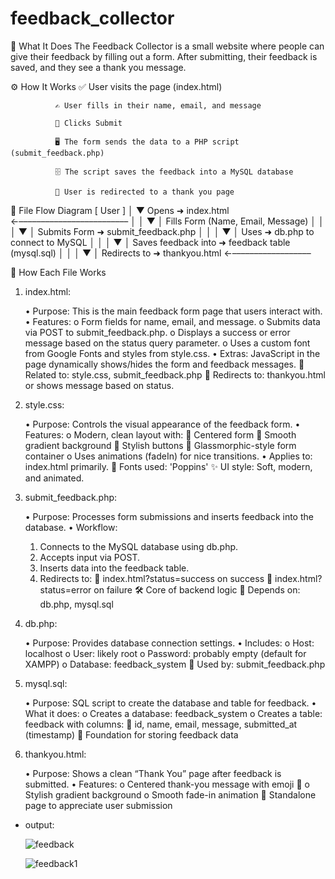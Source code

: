 # feedback_collector

💬 What It Does 
             The Feedback Collector is a small website where people can give their feedback by filling out a form. After submitting, their feedback is saved, and they see a thank you message.

⚙️ How It Works
              ✅ User visits the page (index.html)
              
              ✍️ User fills in their name, email, and message
              
              📩 Clicks Submit
              
              🖥️ The form sends the data to a PHP script (submit_feedback.php)
              
              🗄️ The script saves the feedback into a MySQL database
  
              🎉 User is redirected to a thank you page

🔁 File Flow Diagram
                            [ User ]
                               │
                               ▼
                      Opens ➜ index.html   ←–––––––––––––––––––––––––
                               │                                      │
                               ▼                                      │
                     Fills Form (Name, Email, Message)                │
                               │                                      │
                               ▼                                      │
                      Submits Form ➜ submit_feedback.php             │
                               │                                      │
                               ▼                                      │
                    Uses ➜ db.php to connect to MySQL                │
                               │                                      │
                               ▼                                      │
                    Saves feedback into ➜ feedback table (mysql.sql) │
                               │                                      │
                               ▼                                      │
                    Redirects to ➜ thankyou.html   ←––––––––––––––––––




📁 How Each File Works


1. index.html:
   
      •	Purpose: This is the main feedback form page that users interact with.
      •	Features:
      o	Form fields for name, email, and message.
      o	Submits data via POST to submit_feedback.php.
      o	Displays a success or error message based on the status query parameter.
      o	Uses a custom font from Google Fonts and styles from style.css.
      •	Extras: JavaScript in the page dynamically shows/hides the form and feedback messages.
      📄 Related to: style.css, submit_feedback.php
      🔗 Redirects to: thankyou.html or shows message based on status.

 3. style.css:
    
      •	Purpose: Controls the visual appearance of the feedback form.
      •	Features:
      o	Modern, clean layout with:
      	Centered form
      	Smooth gradient background
      	Stylish buttons
      	Glassmorphic-style form container
      o	Uses animations (fadeIn) for nice transitions.
      •	Applies to: index.html primarily.
      🎨 Fonts used: 'Poppins'
      ✨ UI style: Soft, modern, and animated.

4. submit_feedback.php:
   
      •	Purpose: Processes form submissions and inserts feedback into the database.
      •	Workflow:
      1.	Connects to the MySQL database using db.php.
      2.	Accepts input via POST.
      3.	Inserts data into the feedback table.
      4.	Redirects to:
      	index.html?status=success on success
      	index.html?status=error on failure
      🛠️ Core of backend logic
      🧩 Depends on: db.php, mysql.sql

5. db.php:
         
      •	Purpose: Provides database connection settings.
      •	Includes:
      o	Host: localhost
      o	User: likely root
      o	Password: probably empty (default for XAMPP)
      o	Database: feedback_system
      🔐 Used by: submit_feedback.php

7. mysql.sql:
         
      •	Purpose: SQL script to create the database and table for feedback.
      •	What it does:
      o	Creates a database: feedback_system
      o	Creates a table: feedback with columns:
      	id, name, email, message, submitted_at (timestamp)
      🧱 Foundation for storing feedback data

 9. thankyou.html:
           
      •	Purpose: Shows a clean “Thank You” page after feedback is submitted.
      •	Features:
      o	Centered thank-you message with emoji 🎉
      o	Stylish gradient background
      o	Smooth fade-in animation
      🎉 Standalone page to appreciate user submission
    
* output:
  
    ![feedback](https://github.com/user-attachments/assets/90009bee-3e71-4ab7-afd8-6a7414bc13ce)

    ![feedback1](https://github.com/user-attachments/assets/593f84c2-c2cc-4964-9829-83066a5732b9)


